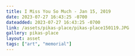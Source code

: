 ```yaml
---
title: I Miss You So Much - Jan 15, 2019
date: 2023-07-27 16:43:25 -0700
dateadded: 2023-07-27 16:43:25 -0700
link: /assets/pikas-place/pikas-place150119.JPG
gallery: pikas-place
layout: asset
tags: ["art", "memorial"]
--- 
```


